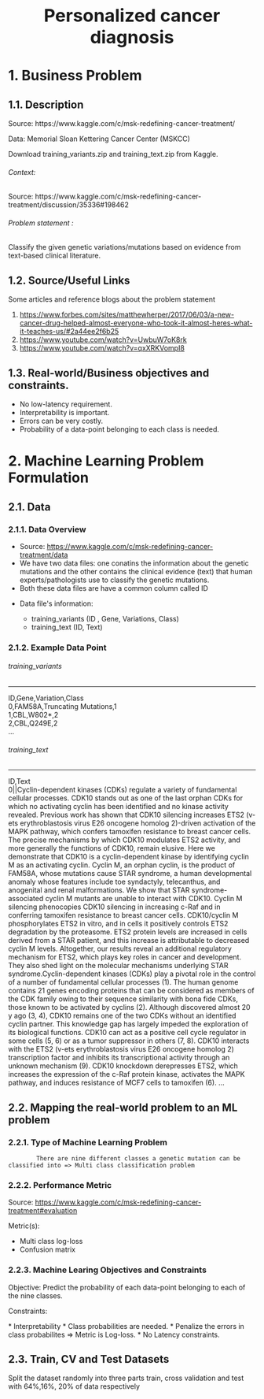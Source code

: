 <p style="font-size:36px;text-align:center"> <b>Personalized cancer diagnosis</b> </p>

<h1>1. Business Problem</h1>

<h2>1.1. Description</h2>

<p> Source: https://www.kaggle.com/c/msk-redefining-cancer-treatment/ </p>
<p> Data: Memorial Sloan Kettering Cancer Center (MSKCC)</p>
<p> Download training_variants.zip and training_text.zip from Kaggle.</p> 

<h6> Context:</h6>
<p> Source: https://www.kaggle.com/c/msk-redefining-cancer-treatment/discussion/35336#198462</p>

<h6> Problem statement : </h6>
<p> Classify the given genetic variations/mutations based on evidence from text-based clinical literature. </p>

<h2>1.2. Source/Useful Links</h2>

 Some articles and reference blogs about the problem statement

1. https://www.forbes.com/sites/matthewherper/2017/06/03/a-new-cancer-drug-helped-almost-everyone-who-took-it-almost-heres-what-it-teaches-us/#2a44ee2f6b25
2. https://www.youtube.com/watch?v=UwbuW7oK8rk 
3. https://www.youtube.com/watch?v=qxXRKVompI8

<h2>1.3. Real-world/Business objectives and constraints.</h2>

* No low-latency requirement.
* Interpretability is important.
* Errors can be very costly.
* Probability of a data-point belonging to each class is needed.

<h1>2. Machine Learning Problem Formulation</h1>

<h2>2.1. Data</h2>

<h3>2.1.1. Data Overview</h3>

- Source: https://www.kaggle.com/c/msk-redefining-cancer-treatment/data
- We have two data files: one conatins the information about the genetic mutations and the other contains the clinical evidence (text) that  human experts/pathologists use to classify the genetic mutations. 
- Both these data files are have a common column called ID
- <p> 
    Data file's information:
    <ul> 
        <li>
        training_variants (ID , Gene, Variations, Class)
        </li>
        <li>
        training_text (ID, Text)
        </li>
    </ul>
</p>

<h3>2.1.2. Example Data Point</h3>

<h6>training_variants</h6>
<hr>
ID,Gene,Variation,Class<br>
0,FAM58A,Truncating Mutations,1 <br>
1,CBL,W802*,2 <br>
2,CBL,Q249E,2 <br>
...

<h6> training_text</h6>
<hr>
ID,Text <br>
0||Cyclin-dependent kinases (CDKs) regulate a variety of fundamental cellular processes. CDK10 stands out as one of the last orphan CDKs for which no activating cyclin has been identified and no kinase activity revealed. Previous work has shown that CDK10 silencing increases ETS2 (v-ets erythroblastosis virus E26 oncogene homolog 2)-driven activation of the MAPK pathway, which confers tamoxifen resistance to breast cancer cells. The precise mechanisms by which CDK10 modulates ETS2 activity, and more generally the functions of CDK10, remain elusive. Here we demonstrate that CDK10 is a cyclin-dependent kinase by identifying cyclin M as an activating cyclin. Cyclin M, an orphan cyclin, is the product of FAM58A, whose mutations cause STAR syndrome, a human developmental anomaly whose features include toe syndactyly, telecanthus, and anogenital and renal malformations. We show that STAR syndrome-associated cyclin M mutants are unable to interact with CDK10. Cyclin M silencing phenocopies CDK10 silencing in increasing c-Raf and in conferring tamoxifen resistance to breast cancer cells. CDK10/cyclin M phosphorylates ETS2 in vitro, and in cells it positively controls ETS2 degradation by the proteasome. ETS2 protein levels are increased in cells derived from a STAR patient, and this increase is attributable to decreased cyclin M levels. Altogether, our results reveal an additional regulatory mechanism for ETS2, which plays key roles in cancer and development. They also shed light on the molecular mechanisms underlying STAR syndrome.Cyclin-dependent kinases (CDKs) play a pivotal role in the control of a number of fundamental cellular processes (1). The human genome contains 21 genes encoding proteins that can be considered as members of the CDK family owing to their sequence similarity with bona fide CDKs, those known to be activated by cyclins (2). Although discovered almost 20 y ago (3, 4), CDK10 remains one of the two CDKs without an identified cyclin partner. This knowledge gap has largely impeded the exploration of its biological functions. CDK10 can act as a positive cell cycle regulator in some cells (5, 6) or as a tumor suppressor in others (7, 8). CDK10 interacts with the ETS2 (v-ets erythroblastosis virus E26 oncogene homolog 2) transcription factor and inhibits its transcriptional activity through an unknown mechanism (9). CDK10 knockdown derepresses ETS2, which increases the expression of the c-Raf protein kinase, activates the MAPK pathway, and induces resistance of MCF7 cells to tamoxifen (6). ... 

<h2>2.2. Mapping the real-world problem to an ML problem</h2>

<h3>2.2.1. Type of Machine Learning Problem</h3>

<p>
    
            There are nine different classes a genetic mutation can be classified into => Multi class classification problem
   
      
    
</p>

<h3>2.2.2. Performance Metric</h3>

Source: https://www.kaggle.com/c/msk-redefining-cancer-treatment#evaluation

Metric(s): 
* Multi class log-loss 
* Confusion matrix 


<h3>2.2.3. Machine Learing Objectives and Constraints</h3>

<p> Objective: Predict the probability of each data-point belonging to each of the nine classes.
</p>
<p> Constraints:
</p>
* Interpretability
* Class probabilities are needed.
* Penalize the errors in class probabilites => Metric is Log-loss.
* No Latency constraints.

<h2>2.3. Train, CV and Test Datasets</h2>

 Split the dataset randomly into three parts train, cross validation and test with 64%,16%, 20% of data respectively

                                                
